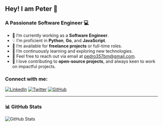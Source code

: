 ## Hey! I am Peter 👋  
### A Passionate Software Engineer 💻

- 🔭 I’m currently working as a **Software Engineer**.
- 💡 I’m proficient in **Python**, **Go**, and **JavaScript**.
- 💼 I’m available for **freelance projects** or full-time roles.
- 🌱 I’m continuously learning and exploring new technologies.
- 💬 Feel free to reach out via email at [pedro357bm@gmail.com](mailto:pedro357bm@gmail.com).
- 🚀 I love contributing to **open-source projects**, and always keen to work on impactful projects.

### Connect with me:
[![LinkedIn](https://img.shields.io/badge/-LinkedIn-blue)](https://www.linkedin.com/in/pedro-henrique-souza-santos-920268220/) 
[![Twitter](https://img.shields.io/badge/-Twitter-1DA1F2)](https://x.com/_pedrosantosbr)
[![GitHub](https://img.shields.io/badge/-GitHub-181717)](https://github.com/pedrosantosbr)

---

### 📊 GitHub Stats

![GitHub Stats](https://github-readme-stats.vercel.app/api?username=pedrosantosbr&show_icons=true&theme=radical)
